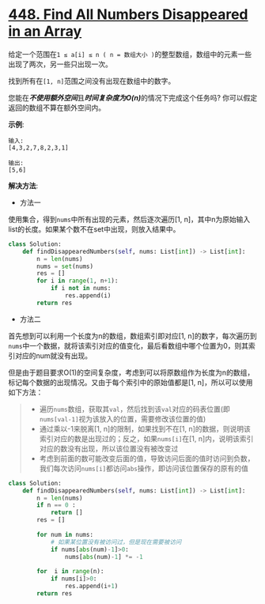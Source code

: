 # [448. Find All Numbers Disappeared in an Array](https://leetcode.com/problems/find-all-numbers-disappeared-in-an-array/)

给定一个范围在`1 ≤ a[i] ≤ n ( n = 数组大小 )`的整型数组，数组中的元素一些出现了两次，另一些只出现一次。

找到所有在`[1, n]`范围之间没有出现在数组中的数字。

您能在<b><i>不使用额外空间</i></b>且<b><i>时间复杂度为O(n)</i></b>的情况下完成这个任务吗? 你可以假定返回的数组不算在额外空间内。

**示例**:
```
输入:
[4,3,2,7,8,2,3,1]

输出:
[5,6]
```

**解决方法**:

* 方法一

使用集合，得到`nums`中所有出现的元素，然后逐次遍历[1, n]，其中n为原始输入list的长度。如果某个数不在set中出现，则放入结果中。
```py
class Solution:
    def findDisappearedNumbers(self, nums: List[int]) -> List[int]:
        n = len(nums)
        nums = set(nums)
        res = []
        for i in range(1, n+1):
            if i not in nums:
                res.append(i)
        return res
```

* 方法二

首先想到可以利用一个长度为n的数组，数组索引即对应[1, n]的数字，每次遍历到`nums`中一个数据，就将该索引对应的值变化，最后看数组中哪个位置为0，则其索引对应的num就没有出现。

但是由于题目要求O(1)的空间复杂度，考虑到可以将原数组作为长度为n的数组，标记每个数据的出现情况。又由于每个索引中的原始值都是[1, n]，所以可以使用如下方法：
> * 遍历`nums`数组，获取其`val`，然后找到该`val`对应的码表位置(即`nums[val-1]`视为该放入的位置，需要修改该位置的值)
> * 通过乘以-1来脱离[1, n]的限制，如果找到不在[1, n]的数据，则说明该索引对应的数是出现过的；反之，如果`nums[i]`在[1, n]内，说明该索引对应的数没有出现，所以该位置没有被改变过
> * 考虑到前面的数可能改变后面的值，导致访问后面的值时访问到负数，我们每次访问`nums[i]`都访问`abs`操作，即访问该位置保存的原有的值

```py
class Solution:
    def findDisappearedNumbers(self, nums: List[int]) -> List[int]:
        n = len(nums)
        if n == 0 :
            return []
        res = []
        
        for num in nums:
            # 如果某位置没有被访问过，但是现在需要被访问
            if nums[abs(num)-1]>0:
                nums[abs(num)-1] *= -1
        
        for  i in range(n):
            if nums[i]>0:
                res.append(i+1)
        return res
```